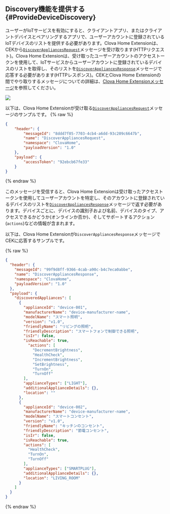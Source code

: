 ## Discovery機能を提供する {#ProvideDeviceDiscovery}

ユーザーがIoTサービスを有効にすると、クライアントアプリ、またはクライアントデバイスとペアリングするアプリで、ユーザーアカウントに登録されているIoTデバイスのリストを提供する必要があります。Clova Home Extensionは、CEKから[`DiscoverAppliancesRequest`](/CEK/References/ClovaHomeInterface/Discovery_Interfaces.md#DiscoverAppliancesRequest)メッセージを受け取ります(HTTPリクエスト)。Clova Home Extensionは、受け取ったユーザーアカウントのアクセストークンを使用して、IoTサービスからユーザーアカウントに登録されているデバイスのリストを取得し、そのリストを[`DiscoverAppliancesResponse`](/CEK/References/ClovaHomeInterface/Discovery_Interfaces.md#DiscoverAppliancesResponse)メッセージで応答する必要があります(HTTPレスポンス)。CEKとClova Home Extensionの間でやり取りするメッセージについての詳細は、[Clova Home Extensionメッセージ](/CEK/References/CEK_API.md#ClovaHomeExtMessage)を参照してください。

![](/CEK/Resources/Images/CEK_Clova_Home_Extension_Sequence_Diagram.png)

以下は、Clova Home Extensionが受け取る[`DiscoverAppliancesRequest`](/CEK/References/ClovaHomeInterface/Discovery_Interfaces.md#DiscoverAppliancesRequest)メッセージのサンプルです。
{% raw %}
```json
{
    "header": {
        "messageId": "8ddd7f05-7703-4cb4-a6dd-93c209c6647b",
        "name": "DiscoverAppliancesRequest",
        "namespace": "ClovaHome",
        "payloadVersion": "1.0"
    },
    "payload": {
        "accessToken": "92ebcb67fe33"
    }
}
```
{% endraw %}

このメッセージを受信すると、Clova Home Extensionは受け取ったアクセストークンを使用してユーザーアカウントを特定し、そのアカウントに登録されているデバイスのリストを[`DiscoverAppliancesResponse`](/CEK/References/ClovaHomeInterface/Discovery_Interfaces.md#DiscoverAppliancesResponse)メッセージで返す必要があります。デバイスごとに、デバイスの識別子および名前、デバイスのタイプ、アクセスできるかどうか(オンラインか否か)、そしてサポートするアクション(`actions`)などの情報が含まれます。

以下は、Clova Home Extensionが`DiscoverAppliancesResponse`メッセージでCEKに応答するサンプルです。

{% raw %}
```json
{
  "header": {
    "messageId": "99f9d8ff-9366-4cab-a90c-b4c7eca0abbe",
    "name": "DiscoverAppliancesResponse",
    "namespace": "ClovaHome",
    "payloadVersion": "1.0"
  },
  "payload": {
    "discoveredAppliances": [
      {
        "applianceId": "device-001",
        "manufacturerName": "device-manufacturer-name",
        "modelName": "スマート照明",
        "version": "v1.0",
        "friendlyName": "リビングの照明",
        "friendlyDescription": "スマートフォンで制御できる照明",
        "isIr": false,
        "isReachable": true,
          "actions": [
            "DecrementBrightness",
            "HealthCheck",
            "IncrementBrightness",
            "SetBrightness",
            "TurnOn",
            "TurnOff"
        ],
        "applianceTypes": ["LIGHT"],
        "additionalApplianceDetails": {},
        "location": ""
      },
      {
        "applianceId": "device-002",
        "manufacturerName": "device-manufacturer-name",
        "modelName": "スマートコンセント",
        "version": "v1.0",
        "friendlyName": "キッチンのコンセント",
        "friendlyDescription": "節電コンセント",
        "isIr": false,
        "isReachable": true,
        "actions": [
          "HealthCheck",
          "TurnOn",
          "TurnOff"
        ],
        "applianceTypes": ["SMARTPLUG"],
        "additionalApplianceDetails": {},
        "location": "LIVING_ROOM"
      }
    ]
  }
}
```
{% endraw %}
